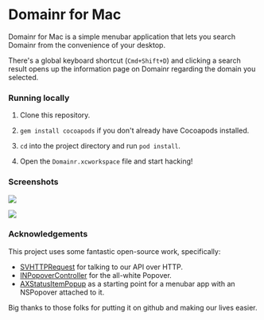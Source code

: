# Domainr for Mac

Domainr for Mac is a simple menubar application that lets you search Domainr from the convenience of your desktop.

There's a global keyboard shortcut (`Cmd+Shift+D`) and clicking a search result opens up the information page on Domainr regarding the domain you selected.

### Running locally

1) Clone this repository.

2) `gem install cocoapods` if you don't already have Cocoapods installed.

3) `cd` into the project directory and run `pod install`.

4) Open the `Domainr.xcworkspace` file and start hacking!

### Screenshots

![](http://f.cl.ly/items/0N263O0M0m1t08332T0f/Screen%20Shot%202014-04-13%20at%2022.12.58.png)

![](http://cl.ly/image/020c2J3Z0m3Y/Screen%20Shot%202014-04-13%20at%2022.13.13.png)

### Acknowledgements

This project uses some fantastic open-source work, specifically:

* [SVHTTPRequest](https://github.com/samvermette/SVHTTPRequest) for talking to our API over HTTP.
* [INPopoverController](https://github.com/indragiek/INPopoverController) for the all-white Popover.
* [AXStatusItemPopup](https://github.com/aschuch/AXStatusItemPopup) as a starting point for a menubar app with an NSPopover attached to it.

Big thanks to those folks for putting it on github and making our lives easier.

